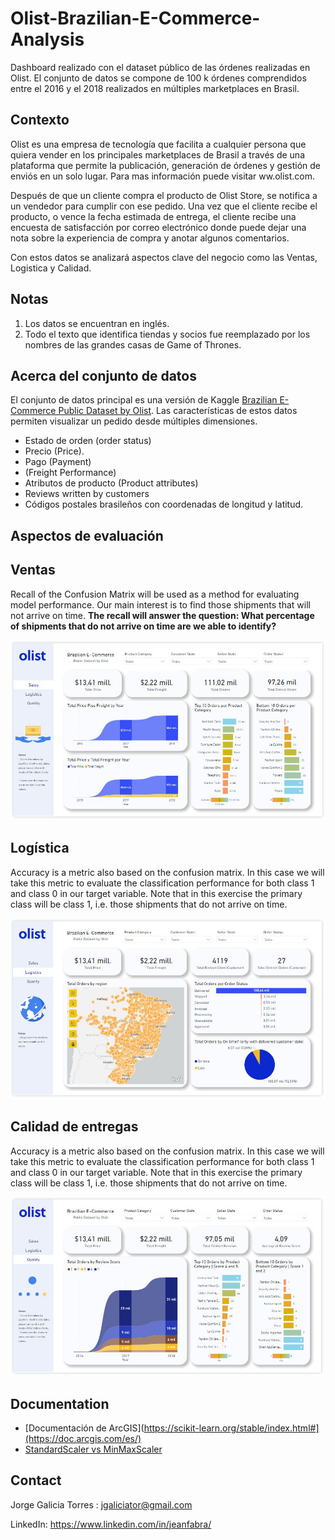 # Olist-Brazilian-E-Commerce-Analysis
Dashboard realizado con el dataset público de las órdenes realizadas en Olist. El conjunto de datos se compone de 100 k órdenes comprendidos entre el 2016 y el 2018 realizados en múltiples marketplaces en Brasil.

## Contexto

Olist es una empresa de tecnología que facilita a cualquier persona que quiera vender en los principales marketplaces de Brasil a través de una plataforma que permite la publicación, generación de órdenes y gestión de enviós en un solo lugar. Para mas información puede visitar ww.olist.com.

Después de que un cliente compra el producto de Olist Store, se notifica a un vendedor para cumplir con ese pedido. Una vez que el cliente recibe el producto, o vence la fecha estimada de entrega, el cliente recibe una encuesta de satisfacción por correo electrónico donde puede dejar una nota sobre la experiencia de compra y anotar algunos comentarios.

Con estos datos se analizará aspectos clave del negocio como las Ventas, Logistica y Calidad.

## Notas

1. Los datos se encuentran en inglés.
2. Todo el texto que identifica tiendas y socios fue reemplazado por los nombres de las grandes casas de Game of Thrones.

## Acerca del conjunto de datos

El conjunto de datos principal es una versión de Kaggle [Brazilian E-Commerce Public Dataset by Olist](https://www.kaggle.com/datasets/olistbr/brazilian-ecommerce). 
Las características de estos datos permiten visualizar un pedido desde múltiples dimensiones.


* Estado de orden (order status)
* Precio (Price).
* Pago (Payment)
* (Freight Performance)
* Atributos de producto (Product attributes)
* Reviews written by customers
* Códigos postales brasileños con coordenadas de longitud y latitud.



## Aspectos de evaluación

## Ventas

Recall of the Confusion Matrix will be used as a method for evaluating model performance. Our main interest is to find those shipments that will not arrive on time. **The recall will answer the question: 
What percentage of shipments that do not arrive on time are we able to identify?**


![image](_src/olist1.JPG)<br>

## Logística

Accuracy is a metric also based on the confusion matrix. In this case we will take this metric to evaluate the classification performance for both class 1 and class
0 in our target variable. Note that in this exercise the primary class will be class 1, i.e. those shipments that do not arrive on time.

![image](_src/olist2.JPG)<br>


## Calidad de entregas

Accuracy is a metric also based on the confusion matrix. In this case we will take this metric to evaluate the classification performance for both class 1 and class
0 in our target variable. Note that in this exercise the primary class will be class 1, i.e. those shipments that do not arrive on time.

![image](_src/olist3.JPG)<br>



## Documentation

* [Documentación de ArcGIS](https://scikit-learn.org/stable/index.html#](https://doc.arcgis.com/es/)
* [StandardScaler vs MinMaxScaler](https://stackoverflow.com/questions/61255108/python-numpy-ravel-function-not-flattening-array)


## Contact

Jorge Galicia Torres : jgaliciator@gmail.com

LinkedIn: https://www.linkedin.com/in/jeanfabra/
